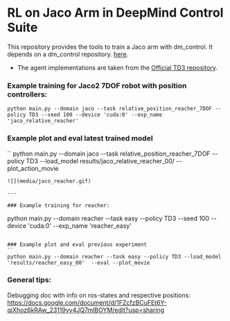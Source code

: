 # RL on Jaco Arm in DeepMind Control Suite
This repository provides the tools to train a Jaco arm with dm_control. It depends on a dm_control repository. 
[here](https://github.com/johannah/jaco). 
* The agent implementations are taken from the [Official TD3 repository](https://github.com/sfujim/TD3).



### Example training for Jaco2 7DOF robot with position controllers:
```
python main.py --domain jaco --task relative_position_reacher_7DOF --policy TD3 --seed 100 --device 'cuda:0' --exp_name 'jaco_relative_reacher'
```

### Example plot and eval latest trained model
``
python main.py --domain jaco --task relative_position_reacher_7DOF --policy TD3 --load_model results/jaco_relative_reacher_00/ --plot_action_movie

```
![](media/jaco_reacher.gif)

--- 

### Example training for reacher:
```
python main.py --domain reacher --task easy --policy TD3 --seed 100 --device 'cuda:0' --exp_name 'reacher_easy'
```

### Example plot and eval previous experiment
``
python main.py --domain reacher --task easy --policy TD3 --load_model 'results/reacher_easy_00'  --eval --plot_movie
```


### General tips:

Debugging doc with info on ros-states and respective positions: https://docs.google.com/document/d/1FZcfzBCuFEt6Y-qjXhoz6kRAw_23119vy4JQ7mlBOYM/edit?usp=sharing
